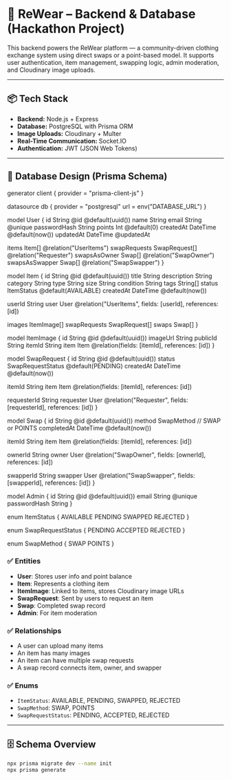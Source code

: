 # 🔧 ReWear – Backend & Database (Hackathon Project)

This backend powers the ReWear platform — a community-driven clothing exchange system using direct swaps or a point-based model. It supports user authentication, item management, swapping logic, admin moderation, and Cloudinary image uploads.

---

## 📦 Tech Stack

- **Backend:** Node.js + Express
- **Database:** PostgreSQL with Prisma ORM
- **Image Uploads:** Cloudinary + Multer
- **Real-Time Communication:** Socket.IO
- **Authentication:** JWT (JSON Web Tokens)

---

## 🧱 Database Design (Prisma Schema)

generator client {
  provider = "prisma-client-js"
}

datasource db {
  provider = "postgresql"
  url      = env("DATABASE_URL")
}

model User {
  id             String         @id @default(uuid())
  name           String
  email          String         @unique
  passwordHash   String
  points         Int            @default(0)
  createdAt      DateTime       @default(now())
  updatedAt      DateTime       @updatedAt

  items          Item[]         @relation("UserItems")
  swapRequests   SwapRequest[]  @relation("Requester")
  swapsAsOwner   Swap[]         @relation("SwapOwner")
  swapsAsSwapper Swap[]         @relation("SwapSwapper")
}

model Item {
  id           String           @id @default(uuid())
  title        String
  description  String
  category     String
  type         String
  size         String
  condition    String
  tags         String[]
  status       ItemStatus       @default(AVAILABLE)
  createdAt    DateTime         @default(now())

  userId       String
  user         User             @relation("UserItems", fields: [userId], references: [id])

  images       ItemImage[]
  swapRequests SwapRequest[]
  swaps        Swap[]
}

model ItemImage {
  id        String   @id @default(uuid())
  imageUrl  String
  publicId  String
  itemId    String
  item      Item     @relation(fields: [itemId], references: [id])
}

model SwapRequest {
  id           String              @id @default(uuid())
  status       SwapRequestStatus   @default(PENDING)
  createdAt    DateTime            @default(now())

  itemId       String
  item         Item                @relation(fields: [itemId], references: [id])

  requesterId  String
  requester    User                @relation("Requester", fields: [requesterId], references: [id])
}

model Swap {
  id          String       @id @default(uuid())
  method      SwapMethod   // SWAP or POINTS
  completedAt DateTime     @default(now())

  itemId      String
  item        Item         @relation(fields: [itemId], references: [id])

  ownerId     String
  owner       User         @relation("SwapOwner", fields: [ownerId], references: [id])

  swapperId   String
  swapper     User         @relation("SwapSwapper", fields: [swapperId], references: [id])
}

model Admin {
  id            String   @id @default(uuid())
  email         String   @unique
  passwordHash  String
}

enum ItemStatus {
  AVAILABLE
  PENDING
  SWAPPED
  REJECTED
}

enum SwapRequestStatus {
  PENDING
  ACCEPTED
  REJECTED
}

enum SwapMethod {
  SWAP
  POINTS
}


### ✅ Entities

- **User**: Stores user info and point balance
- **Item**: Represents a clothing item
- **ItemImage**: Linked to items, stores Cloudinary image URLs
- **SwapRequest**: Sent by users to request an item
- **Swap**: Completed swap record
- **Admin**: For item moderation

### ✅ Relationships

- A user can upload many items
- An item has many images
- An item can have multiple swap requests
- A swap record connects item, owner, and swapper

### ✅ Enums
- `ItemStatus`: AVAILABLE, PENDING, SWAPPED, REJECTED
- `SwapMethod`: SWAP, POINTS
- `SwapRequestStatus`: PENDING, ACCEPTED, REJECTED

---

## 🗄️ Schema Overview

```bash
npx prisma migrate dev --name init
npx prisma generate
